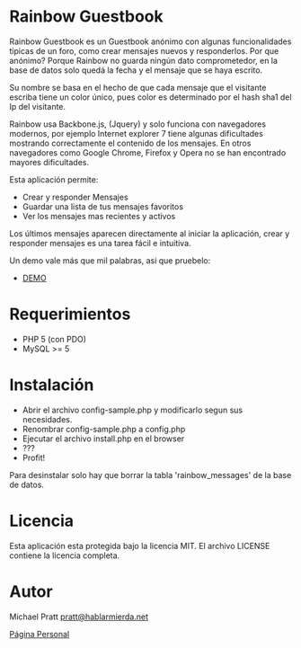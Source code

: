 Rainbow Guestbook
=================
Rainbow Guestbook es un Guestbook anónimo con algunas funcionalidades tipicas de un foro, como
crear mensajes nuevos y responderlos. Por que anónimo? Porque Rainbow no guarda ningún dato
comprometedor, en la base de datos solo quedá la fecha y el mensaje que se haya escrito.

Su nombre se basa en el hecho de que cada mensaje que el visitante escriba tiene un color único,
pues color es determinado por el hash sha1 del Ip del visitante.

Rainbow usa Backbone.js, (Jquery) y solo funciona con navegadores modernos, por ejemplo Internet explorer 7
tiene algunas dificultades mostrando correctamente el contenido de los mensajes. En otros navegadores como
Google Chrome, Firefox y Opera no se han encontrado mayores dificultades.

Esta aplicación permite:

- Crear y responder Mensajes
- Guardar una lista de tus mensajes favoritos
- Ver los mensajes mas recientes y activos

Los últimos mensajes aparecen directamente al iniciar la aplicación, crear y responder mensajes es
una tarea fácil e intuitiva.

Un demo vale más que mil palabras, asi que pruebelo:

- [DEMO](http://www.michael-pratt.com/Lab/rainbow/index.php)

Requerimientos
==============
- PHP 5 (con PDO)
- MySQL >= 5

Instalación
===========
- Abrir el archivo config-sample.php y modificarlo segun sus necesidades.
- Renombrar config-sample.php a config.php
- Ejecutar el archivo install.php en el browser
- ???
- Profit!

Para desinstalar solo hay que borrar la tabla 'rainbow_messages' de la base de datos.

Licencia
========
Esta aplicación esta protegida bajo la licencia MIT.
El archivo LICENSE contiene la licencia completa.

Autor
=====
Michael Pratt <pratt@hablarmierda.net>


[Página Personal](http://www.michael-pratt.com)
